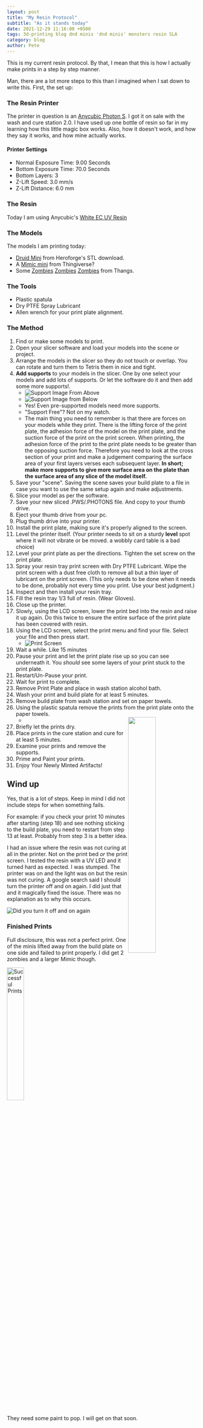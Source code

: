```yaml
---
layout: post
title: "My Resin Protocol"
subtitle: "As it stands today"
date: 2021-12-29 11:16:00 +0500
tags: 3d-printing blog dnd minis 'dnd minis' monsters resin SLA
category: blog
author: Pete
---
```

This is my current resin protocol. By that, I mean that this is how I actually make prints in a step by step manner.
<!--more-->
Man, there are a lot more steps to this than I imagined when I sat down to write this. First, the set up:

### The Resin Printer
The printer in question is an [Anycubic Photon S](https://www.anycubic.com/products/anycubic-photon-s). I got it on sale with the wash and cure station 2.0. I have used up one bottle of resin so far in my learning how this little magic box works. Also, how it doesn't work, and how they say it works, and how mine actually works.

#### Printer Settings
- Normal Exposure Time: 9.00 Seconds
- Bottom Exposure Time: 70.0 Seconds
- Bottom Layers: 3
- Z-Lift Speed: 3.0 mm/s
- Z-Lift Distance: 6.0 mm

### The Resin
Today I am using Anycubic's [White EC UV Resin](https://www.anycubic.com/collections/uv-resin/products/colored-uv-resin-for-photon-series?variant=30151434207292)

### The Models
The models I am printing today:
- [Druid Mini](/3d-printing/stl-files/traci_druid_OP1.stl) from Heroforge's STL download.
- A [Mimic mini](/3d-printing/stl-files/mimic-hungry.stl) from Thingiverse?
- Some [Zombies](/3d-printing/stl-files/zombie-1-a.stl) [Zombies](/stl-files/zombie-2-a.stl) [Zombies](/3d-printing/stl-files/zombie-3-a.stl) from Thangs.

### The Tools
- Plastic spatula
- Dry PTFE Spray Lubricant
- Allen wrench for your print plate alignment.

### The Method
1. Find or make some models to print.
2. Open your slicer software and load your models into the scene or project.
3. Arrange the models in the slicer so they do not touch or overlap. You can rotate and turn them to Tetris them in nice and tight.
4. **Add supports** to your models in the slicer. One by one select your models and add lots of supports. Or let the software do it and then add some more supports!.
   - ![Support Image From Above](/3d-printing/images/photon-workshop_models-and-supports-01.png)
   - ![Support Image from Below](/3d-printing/images/photon-workshop_models-and-supports-02.png)
   - Yes! Even pre-supported models need more supports.
   - "Support Free"? Not on my watch.
   - The main thing you need to remember is that there are forces on your models while they print. There is the lifting force of the print plate, the adhesion force of the model on the print plate, and the suction force of the print on the print screen. When printing, the adhesion force of the print to the print plate needs to be greater than the opposing suction force. Therefore you need to look at the cross section of your print and make a judgement comparing the surface area of your first layers verses each subsequent layer. **In short; make more supports to give more surface area on the plate than the surface area of any slice of the model itself.**
5. Save your "scene". Saving the scene saves your build plate to a file in case you want to use the same setup again and make adjustments.
6. Slice your model as per the software.
7. Save your new sliced .PWS/.PHOTONS file. And copy to your thumb drive.
8. Eject your thumb drive from your pc.
9. Plug thumb drive into your printer.
10. Install the print plate, making sure it's properly aligned to the screen.
11. Level the printer itself. (Your printer needs to sit on a sturdy **level** spot where it will not vibrate or be moved. a wobbly card table is a bad choice)
12. Level your print plate as per the directions. Tighten the set screw on the print plate.
13. Spray your resin tray print screen with Dry PTFE Lubricant. Wipe the print screen with a dust free cloth to remove all but a thin layer of lubricant on the print screen. (This only needs to be done when it needs to be done, probably not every time you print. Use your best judgment.)
14. Inspect and then install your resin tray.
15. Fill the resin tray 1/3 full of resin. (Wear Gloves).
16. Close up the printer.
17. Slowly, using the LCD screen, lower the print bed into the resin and raise it up again. Do this twice to ensure the entire surface of the print plate has been covered with resin.
18. Using the LCD screen, select the print menu and find your file. Select your file and then press start.
    - ![Print Screen](/3d-printing/images/photon-s_print-screen.png)
19. Wait a while. Like 15 minutes
20. Pause your print and let the print plate rise up so you can see underneath it. You *should* see some layers of your print stuck to the print plate.
21. Restart/Un-Pause your print.
22. Wait for print to complete.
23. Remove Print Plate and place in wash station alcohol bath.
24. Wash your print and build plate for at least 5 minutes.
25. Remove build plate from wash station and set on paper towels.
26. Using the plastic spatula remove the prints from the print plate onto the paper towels.
    - <img src="/3d-printing/images/20211229_141420_02.gif" style="width:40%; float: right; clear: both;"/>
27. Briefly let the prints dry.
28. Place prints in the cure station and cure for at least 5 minutes.
29. Examine your prints and remove the supports.
30. Prime and Paint your prints.
31. Enjoy Your Newly Minted Artifacts!

## Wind up
Yes, that is a lot of steps. Keep in mind I did not include steps for when something fails.

For example: if you check your print 10 minutes after starting (step 18) and see nothing sticking to the build plate, you need to restart from step 13 at least. Probably from step 3 is a better idea.

I had an issue where the resin was not curing at all in the printer. Not on the print bed *or* the print screen. I tested the resin with a UV LED and it turned hard as expected. I was stumped. The printer was on and the light was on but the resin was not curing. A google search said I should turn the printer off and on again. I did just that and it magically fixed the issue. There was no explanation as to why this occurs.

<img alt="Did you turn it off and on again" src="/3d-printing/images/did-you-turn-it-off-and-on-again.gif" style="margin: auto;" />

### Finished Prints
Full disclosure, this was not a perfect print. One of the minis lifted away from the build plate on one side and failed to print properly. I did get 2 zombies and a larger Mimic though.

<img alt="Successful Prints" src="/3d-printing/images/20211229_180544_successful-prints.jpg" style="width: 30%;"/>

They need some paint to pop. I will get on that soon.
